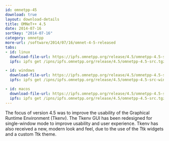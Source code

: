 ```yaml
---
id: omnetpp-45
download: true
layout: download-details
title: OMNeT++ 4.5
date: 2014-07-16
sortkey: "2014-07-16"
category: omnetpp
more-url: /software/2014/07/16/omnet-4-5-released
tabs:
- id: linux
  download-file-url: https://ipfs.omnetpp.org/release/4.5/omnetpp-4.5-src.tgz
  ipfs: ipfs get /ipns/ipfs.omnetpp.org/release/4.5/omnetpp-4.5-src.tgz

- id: windows
  download-file-url: https://ipfs.omnetpp.org/release/4.5/omnetpp-4.5-src-windows.zip
  ipfs: ipfs get /ipns/ipfs.omnetpp.org/release/4.5/omnetpp-4.5-src-windows.zip

- id: macos
  download-file-url: https://ipfs.omnetpp.org/release/4.5/omnetpp-4.5-src.tgz
  ipfs: ipfs get /ipns/ipfs.omnetpp.org/release/4.5/omnetpp-4.5-src.tgz
---
```


The focus of version 4.5 was to improve the usability of the Graphical Runtime
Environment (Tkenv). The Tkenv GUI has been redesigned for single-window mode to
improve usability and user experience. Tkenv has also received a new, modern
look and feel, due to the use of the Ttk widgets and a custom Ttk theme.
